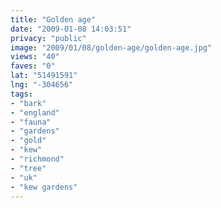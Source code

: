 ```yaml
---
title: "Golden age"
date: "2009-01-08 14:03:51"
privacy: "public"
image: "2009/01/08/golden-age/golden-age.jpg"
views: "40"
faves: "0"
lat: "51491591"
lng: "-304656"
tags:
- "bark"
- "england"
- "fauna"
- "gardens"
- "gold"
- "kew"
- "richmond"
- "tree"
- "uk"
- "kew gardens"
---
```

<a href="/photos/2009/01/08/golden-age"></a>

